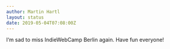 ```yaml
---
author: Martin Hartl
layout: status
date: 2019-05-04T07:08:00Z
---
```

I‘m sad to miss IndieWebCamp Berlin again. Have fun everyone!